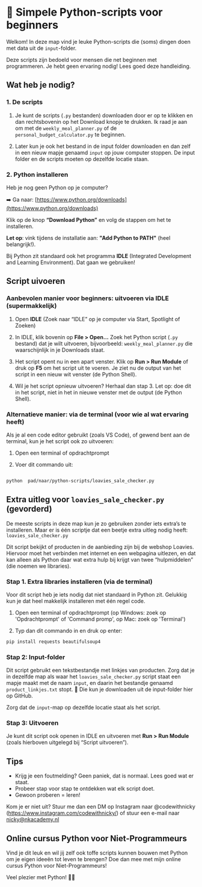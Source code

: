 

# 🐍 Simpele Python-scripts voor beginners

Welkom! In deze map vind je leuke Python-scripts die (soms) dingen doen met data uit de `input`-folder.

Deze scripts zijn bedoeld voor mensen die net beginnen met programmeren. Je hebt geen ervaring nodig! Lees goed deze handleiding.

## Wat heb je nodig?

### 1. De scripts

1. Je kunt de scripts (`.py` bestanden) downloaden door er op te klikken en dan rechtsbovenin op het Download knopje te drukken. Ik raad je aan om met de `weekly_meal_planner.py` of de `personal_budget_calculator.py` te beginnen.

2. Later kun je ook het bestand in de input folder downloaden en dan zelf in een nieuw mapje genaamd `input` op jouw computer stoppen. De input folder en de scripts moeten op dezelfde locatie staan.


### 2. Python installeren

Heb je nog geen Python op je computer?

➡️ Ga naar: [https://www.python.org/downloads](https://www.python.org/downloads)

Klik op de knop **“Download Python”** en volg de stappen om het te installeren.

**Let op**: vink tijdens de installatie aan: **"Add Python to PATH"** (heel belangrijk!).

Bij Python zit standaard ook het programma **IDLE** (Integrated Development and Learning Environment). Dat gaan we gebruiken!


## Script uivoeren

### Aanbevolen manier voor beginners: uitvoeren via IDLE (supermakkelijk)

1. Open **IDLE** (Zoek naar “IDLE” op je computer via Start, Spotlight of Zoeken)

2. In IDLE, klik bovenin op **File > Open...** Zoek het Python script (`.py` bestand) dat je wilt uitvoeren, bijvoorbeeld: `weekly_meal_planner.py` die waarschijnlijk in je Downloads staat.

3. Het script opent nu in een apart venster. Klik op **Run > Run Module** of druk op **F5** om het script uit te voeren. Je ziet nu de output van het script in een nieuw wit venster (de Python Shell).

4. Wil je het script opnieuw uitvoeren? Herhaal dan stap 3. Let op: doe dit in het script, niet in het in nieuwe venster met de output (de Python Shell).



### Alternatieve manier: via de terminal (voor wie al wat ervaring heeft)

Als je al een code editor gebruikt (zoals VS Code), of gewend bent aan de terminal, kun je het script ook zo uitvoeren:

1. Open een terminal of opdrachtprompt

2. Voer dit commando uit:

```bash

python  pad/naar/python-scripts/loavies_sale_checker.py

```

## Extra uitleg voor `loavies_sale_checker.py` (gevorderd)
De meeste scripts in deze map kun je zo gebruiken zonder iets extra’s te installeren. Maar er is één scriptje dat een beetje extra uitleg nodig heeft:
`loavies_sale_checker.py`

Dit script bekijkt of producten in de aanbieding zijn bij de webshop Loavies. Hiervoor moet het verbinden met internet en een webpagina uitlezen, en dat kan alleen als Python daar wat extra hulp bij krijgt van twee “hulpmiddelen” (die noemen we libraries).

### Stap 1. Extra libraries installeren (via de terminal)

Voor dit script heb je iets nodig dat niet standaard in Python zit. Gelukkig kun je dat heel makkelijk installeren met één regel code.

1.  Open een terminal of opdrachtprompt (op Windows: zoek op 'Opdrachtprompt' of 'Command promp', op Mac: zoek op 'Terminal')

2.  Typ dan dit commando in en druk op enter:
```bash
pip install requests beautifulsoup4
```

### Stap 2: Input-folder
Dit script gebruikt een tekstbestandje met linkjes van producten. Zorg dat je in dezelfde map als waar het `loavies_sale_checker.py` script staat een mapje maakt met de naam `input`, en daarin het bestandje genaamd `product_linkjes.txt` stopt. 📄 Die kun je downloaden uit de input-folder hier op GitHub.

Zorg dat de `input`-map op dezelfde locatie staat als het script.

### Stap 3: Uitvoeren
Je kunt dit script ook openen in IDLE en uitvoeren met **Run > Run Module** (zoals hierboven uitgelegd bij “Script uitvoeren”).


## Tips

- Krijg je een foutmelding? Geen paniek, dat is normaal. Lees goed wat er staat.
- Probeer stap voor stap te ontdekken wat elk script doet.
- Gewoon proberen = leren!

Kom je er niet uit? Stuur me dan een DM op Instagram naar @codewithnicky (https://www.instagram.com/codewithnicky/) of stuur een e-mail naar nicky@nkacademy.nl

## Online cursus Python voor Niet-Programmeurs

Vind je dit leuk en wil jij zelf ook toffe scripts kunnen bouwen met Python om je eigen ideeën tot leven te brengen? Doe dan mee met mijn online cursus Python voor Niet-Programmeurs!

Veel plezier met Python! 🐍🎉